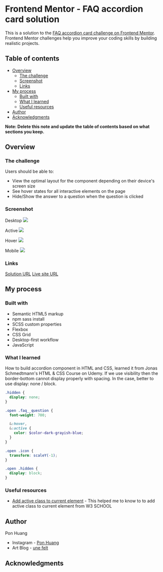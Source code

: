 # Frontend Mentor - FAQ accordion card solution

This is a solution to the [FAQ accordion card challenge on Frontend Mentor](https://www.frontendmentor.io/challenges/faq-accordion-card-XlyjD0Oam). Frontend Mentor challenges help you improve your coding skills by building realistic projects.

## Table of contents

- [Overview](#overview)
  - [The challenge](#the-challenge)
  - [Screenshot](#screenshot)
  - [Links](#links)
- [My process](#my-process)
  - [Built with](#built-with)
  - [What I learned](#what-i-learned)
  - [Useful resources](#useful-resources)
- [Author](#author)
- [Acknowledgments](#acknowledgments)

**Note: Delete this note and update the table of contents based on what sections you keep.**

## Overview

### The challenge

Users should be able to:

- View the optimal layout for the component depending on their device's screen size
- See hover states for all interactive elements on the page
- Hide/Show the answer to a question when the question is clicked

### Screenshot

Desktop
![](screenshot/desktop.png)

Active
![](screenshot/active.png)

Hover
![](screenshot/hover.png)

Mobile
![](screenshot/mobile.png)

### Links

[Solution URL](https://github.com/ponhuang/faq-accordion-card)
[Live site URL](https://ponhuang.github.io/faq-accordion-card/)

## My process

### Built with

- Semantic HTML5 markup
- npm sass install
- SCSS custom properties
- Flexbox
- CSS Grid
- Desktop-first workflow
- JavaScript

### What I learned

How to build accordion component in HTML and CSS, learned it from Jonas Schmedtmann's HTML & CSS Course on Udemy.
If we use visibility then the border-bottom cannot display properly with spacing. In the case, better to use display: none / block.

```scss
.hidden {
  display: none;
}

.open .faq__question {
  font-weight: 700;

  &:hover,
  &:active {
    color: $color-dark-grayish-blue;
  }
}

.open .icon {
  transform: scaleY(-1);
}

.open .hidden {
  display: block;
}
```

### Useful resources

- [Add active class to current element](https://www.w3schools.com/howto/howto_js_active_element.asp) - This helped me to know to to add active class to current element from W3 SCHOOL

## Author

Pon Huang

- Instagram - [Pon Huang](https://www.instagram.com/ponhuang/)
- Art Blog - [une felt](https://une722.wordpress.com)

## Acknowledgments
